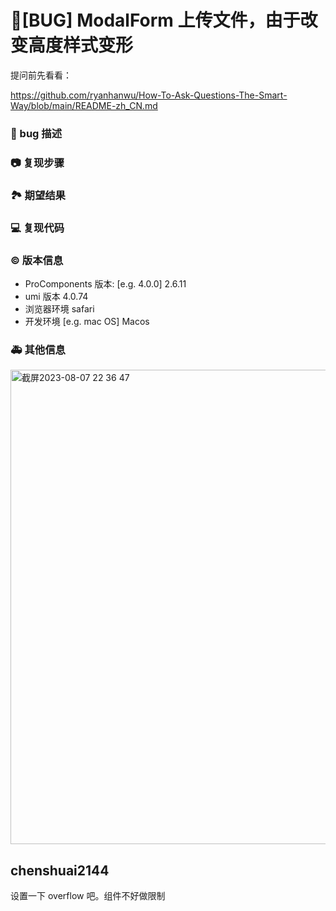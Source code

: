 # 🐛[BUG] ModalForm 上传文件，由于改变高度样式变形

提问前先看看：

https://github.com/ryanhanwu/How-To-Ask-Questions-The-Smart-Way/blob/main/README-zh_CN.md

### 🐛 bug 描述

<!--
详细地描述 bug，让大家都能理解
-->

### 📷 复现步骤

<!--
清晰描述复现步骤，让别人也能看到问题，如果可能，尽量提供可执行代码，
如：https://codesandbox.io/ 在此处创建一个 codesandbox，方便我们更快的排查和复现问题
-->

### 🏞 期望结果

### 💻 复现代码

<!--
提供可复现的代码，仓库，或线上示例
-->

### © 版本信息

- ProComponents 版本: [e.g. 4.0.0] 2.6.11
- umi 版本 4.0.74
- 浏览器环境 safari
- 开发环境 [e.g. mac OS] Macos

### 🚑 其他信息

<img width="759" alt="截屏2023-08-07 22 36 47" src="https://github.com/ant-design/pro-components/assets/298322/36403886-bf64-4c1f-bf2e-b526c0fcfa3f">

## chenshuai2144

设置一下 overflow 吧。组件不好做限制
